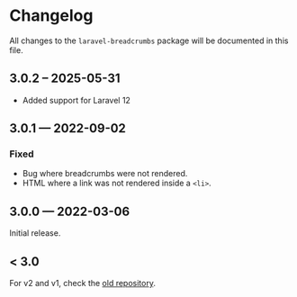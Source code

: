 # Changelog

All changes to the `laravel-breadcrumbs` package will be documented in this file.

## 3.0.2 – 2025-05-31
- Added support for Laravel 12

## 3.0.1 — 2022-09-02
### Fixed
- Bug where breadcrumbs were not rendered.
- HTML where a link was not rendered inside a `<li>`.

## 3.0.0 — 2022-03-06

Initial release.

## < 3.0

For v2 and v1, check the [old repository](https://github.com/atorscho/laravel-breadcrumbs).
